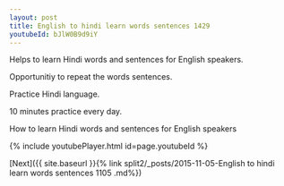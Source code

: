 ```yaml
---
layout: post
title: English to hindi learn words sentences 1429 
youtubeId: bJlW0B9d9iY
---
```

 
 
Helps to learn Hindi words and sentences for English speakers.

Opportunitiy to repeat the words sentences. 

Practice Hindi language. 
 
10 minutes practice every day. 
 
How to learn Hindi words and sentences for English speakers 
 
{% include youtubePlayer.html id=page.youtubeId %}
 
 
[Next]({{ site.baseurl }}{% link  split2/_posts/2015-11-05-English to hindi learn words sentences 1105 .md%})
 
